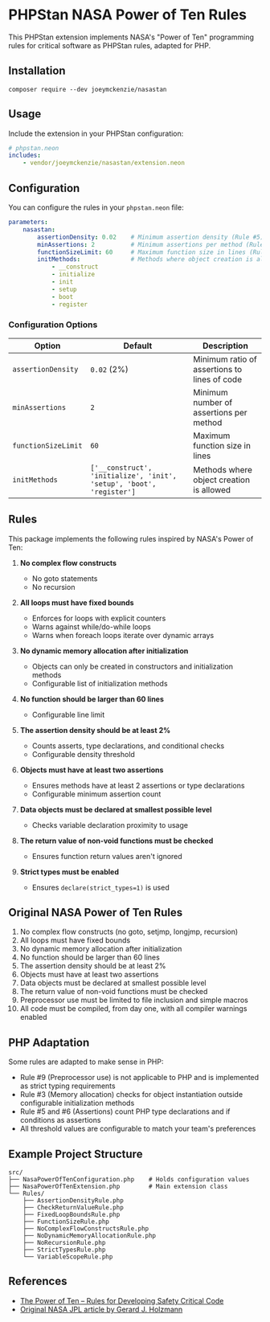 # PHPStan NASA Power of Ten Rules

This PHPStan extension implements NASA's "Power of Ten" programming rules for critical software as PHPStan rules, adapted for PHP.

## Installation

```
composer require --dev joeymckenzie/nasastan
```

## Usage

Include the extension in your PHPStan configuration:

```yaml
# phpstan.neon
includes:
    - vendor/joeymckenzie/nasastan/extension.neon
```

## Configuration

You can configure the rules in your `phpstan.neon` file:

```yaml
parameters:
    nasastan:
        assertionDensity: 0.02    # Minimum assertion density (Rule #5)
        minAssertions: 2          # Minimum assertions per method (Rule #6)
        functionSizeLimit: 60     # Maximum function size in lines (Rule #4)
        initMethods:              # Methods where object creation is allowed (Rule #3)
            - __construct
            - initialize
            - init
            - setup
            - boot
            - register
```

### Configuration Options

| Option | Default | Description |
|--------|---------|-------------|
| `assertionDensity` | `0.02` (2%) | Minimum ratio of assertions to lines of code |
| `minAssertions` | `2` | Minimum number of assertions per method |
| `functionSizeLimit` | `60` | Maximum function size in lines |
| `initMethods` | `['__construct', 'initialize', 'init', 'setup', 'boot', 'register']` | Methods where object creation is allowed |

## Rules

This package implements the following rules inspired by NASA's Power of Ten:

1. **No complex flow constructs**
    - No goto statements
    - No recursion

2. **All loops must have fixed bounds**
    - Enforces for loops with explicit counters
    - Warns against while/do-while loops
    - Warns when foreach loops iterate over dynamic arrays

3. **No dynamic memory allocation after initialization**
    - Objects can only be created in constructors and initialization methods
    - Configurable list of initialization methods

4. **No function should be larger than 60 lines**
    - Configurable line limit

5. **The assertion density should be at least 2%**
    - Counts asserts, type declarations, and conditional checks
    - Configurable density threshold

6. **Objects must have at least two assertions**
    - Ensures methods have at least 2 assertions or type declarations
    - Configurable minimum assertion count

7. **Data objects must be declared at smallest possible level**
    - Checks variable declaration proximity to usage

8. **The return value of non-void functions must be checked**
    - Ensures function return values aren't ignored

9. **Strict types must be enabled**
    - Ensures `declare(strict_types=1)` is used

## Original NASA Power of Ten Rules

1. No complex flow constructs (no goto, setjmp, longjmp, recursion)
2. All loops must have fixed bounds
3. No dynamic memory allocation after initialization
4. No function should be larger than 60 lines
5. The assertion density should be at least 2%
6. Objects must have at least two assertions
7. Data objects must be declared at smallest possible level
8. The return value of non-void functions must be checked
9. Preprocessor use must be limited to file inclusion and simple macros
10. All code must be compiled, from day one, with all compiler warnings enabled

## PHP Adaptation

Some rules are adapted to make sense in PHP:
- Rule #9 (Preprocessor use) is not applicable to PHP and is implemented as strict typing requirements
- Rule #3 (Memory allocation) checks for object instantiation outside configurable initialization methods
- Rule #5 and #6 (Assertions) count PHP type declarations and if conditions as assertions
- All threshold values are configurable to match your team's preferences

## Example Project Structure

```
src/
├── NasaPowerOfTenConfiguration.php    # Holds configuration values
├── NasaPowerOfTenExtension.php        # Main extension class
└── Rules/
    ├── AssertionDensityRule.php
    ├── CheckReturnValueRule.php  
    ├── FixedLoopBoundsRule.php
    ├── FunctionSizeRule.php
    ├── NoComplexFlowConstructsRule.php
    ├── NoDynamicMemoryAllocationRule.php
    ├── NoRecursionRule.php
    ├── StrictTypesRule.php
    └── VariableScopeRule.php
```

## References

- [The Power of Ten – Rules for Developing Safety Critical Code](https://en.wikipedia.org/wiki/The_Power_of_10:_Rules_for_Developing_Safety-Critical_Code)
- [Original NASA JPL article by Gerard J. Holzmann](https://spinroot.com/gerard/pdf/P10.pdf)